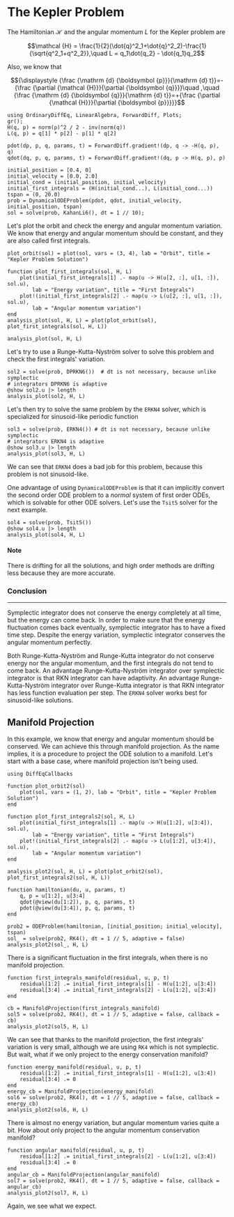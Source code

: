 # The Kepler Problem

The Hamiltonian $\mathcal {H}$ and the angular momentum $L$ for the Kepler problem are

$$\mathcal {H} = \frac{1}{2}(\dot{q}^2_1+\dot{q}^2_2)-\frac{1}{\sqrt{q^2_1+q^2_2}},\quad
L = q_1\dot{q_2} - \dot{q_1}q_2$$

Also, we know that

$${\displaystyle {\frac {\mathrm {d} {\boldsymbol {p}}}{\mathrm {d} t}}=-{\frac {\partial {\mathcal {H}}}{\partial {\boldsymbol {q}}}}\quad ,\quad {\frac {\mathrm {d} {\boldsymbol {q}}}{\mathrm {d} t}}=+{\frac {\partial {\mathcal {H}}}{\partial {\boldsymbol {p}}}}}$$

```@example kepler
using OrdinaryDiffEq, LinearAlgebra, ForwardDiff, Plots;
gr();
H(q, p) = norm(p)^2 / 2 - inv(norm(q))
L(q, p) = q[1] * p[2] - p[1] * q[2]

pdot(dp, p, q, params, t) = ForwardDiff.gradient!(dp, q -> -H(q, p), q)
qdot(dq, p, q, params, t) = ForwardDiff.gradient!(dq, p -> H(q, p), p)

initial_position = [0.4, 0]
initial_velocity = [0.0, 2.0]
initial_cond = (initial_position, initial_velocity)
initial_first_integrals = (H(initial_cond...), L(initial_cond...))
tspan = (0, 20.0)
prob = DynamicalODEProblem(pdot, qdot, initial_velocity, initial_position, tspan)
sol = solve(prob, KahanLi6(), dt = 1 // 10);
```

Let's plot the orbit and check the energy and angular momentum variation. We know that energy and angular momentum should be constant, and they are also called first integrals.

```@example kepler
plot_orbit(sol) = plot(sol, vars = (3, 4), lab = "Orbit", title = "Kepler Problem Solution")

function plot_first_integrals(sol, H, L)
    plot(initial_first_integrals[1] .- map(u -> H(u[2, :], u[1, :]), sol.u),
        lab = "Energy variation", title = "First Integrals")
    plot!(initial_first_integrals[2] .- map(u -> L(u[2, :], u[1, :]), sol.u),
        lab = "Angular momentum variation")
end
analysis_plot(sol, H, L) = plot(plot_orbit(sol), plot_first_integrals(sol, H, L))
```

```@example kepler
analysis_plot(sol, H, L)
```

Let's try to use a Runge-Kutta-Nyström solver to solve this problem and check the first integrals' variation.

```@example kepler
sol2 = solve(prob, DPRKN6())  # dt is not necessary, because unlike symplectic
# integrators DPRKN6 is adaptive
@show sol2.u |> length
analysis_plot(sol2, H, L)
```

Let's then try to solve the same problem by the `ERKN4` solver, which is specialized for sinusoid-like periodic function

```@example kepler
sol3 = solve(prob, ERKN4()) # dt is not necessary, because unlike symplectic
# integrators ERKN4 is adaptive
@show sol3.u |> length
analysis_plot(sol3, H, L)
```

We can see that `ERKN4` does a bad job for this problem, because this problem is not sinusoid-like.

One advantage of using `DynamicalODEProblem` is that it can implicitly convert the second order ODE problem to a *normal* system of first order ODEs, which is solvable for other ODE solvers. Let's use the `Tsit5` solver for the next example.

```@example kepler
sol4 = solve(prob, Tsit5())
@show sol4.u |> length
analysis_plot(sol4, H, L)
```

#### Note

There is drifting for all the solutions, and high order methods are drifting less because they are more accurate.

### Conclusion

* * *

Symplectic integrator does not conserve the energy completely at all time, but the energy can come back. In order to make sure that the energy fluctuation comes back eventually, symplectic integrator has to have a fixed time step. Despite the energy variation, symplectic integrator conserves the angular momentum perfectly.

Both Runge-Kutta-Nyström and Runge-Kutta integrator do not conserve energy nor the angular momentum, and the first integrals do not tend to come back. An advantage Runge-Kutta-Nyström integrator over symplectic integrator is that RKN integrator can have adaptivity. An advantage Runge-Kutta-Nyström integrator over Runge-Kutta integrator is that RKN integrator has less function evaluation per step. The `ERKN4` solver works best for sinusoid-like solutions.

## Manifold Projection

In this example, we know that energy and angular momentum should be conserved. We can achieve this through manifold projection. As the name implies, it is a procedure to project the ODE solution to a manifold. Let's start with a base case, where manifold projection isn't being used.

```@example kepler
using DiffEqCallbacks

function plot_orbit2(sol)
    plot(sol, vars = (1, 2), lab = "Orbit", title = "Kepler Problem Solution")
end

function plot_first_integrals2(sol, H, L)
    plot(initial_first_integrals[1] .- map(u -> H(u[1:2], u[3:4]), sol.u),
        lab = "Energy variation", title = "First Integrals")
    plot!(initial_first_integrals[2] .- map(u -> L(u[1:2], u[3:4]), sol.u),
        lab = "Angular momentum variation")
end

analysis_plot2(sol, H, L) = plot(plot_orbit2(sol), plot_first_integrals2(sol, H, L))

function hamiltonian(du, u, params, t)
    q, p = u[1:2], u[3:4]
    qdot(@view(du[1:2]), p, q, params, t)
    pdot(@view(du[3:4]), p, q, params, t)
end

prob2 = ODEProblem(hamiltonian, [initial_position; initial_velocity], tspan)
sol_ = solve(prob2, RK4(), dt = 1 // 5, adaptive = false)
analysis_plot2(sol_, H, L)
```

There is a significant fluctuation in the first integrals, when there is no manifold projection.

```@example kepler
function first_integrals_manifold(residual, u, p, t)
    residual[1:2] .= initial_first_integrals[1] - H(u[1:2], u[3:4])
    residual[3:4] .= initial_first_integrals[2] - L(u[1:2], u[3:4])
end

cb = ManifoldProjection(first_integrals_manifold)
sol5 = solve(prob2, RK4(), dt = 1 // 5, adaptive = false, callback = cb)
analysis_plot2(sol5, H, L)
```

We can see that thanks to the manifold projection, the first integrals' variation is very small, although we are using `RK4` which is not symplectic. But wait, what if we only project to the energy conservation manifold?

```@example kepler
function energy_manifold(residual, u, p, t)
    residual[1:2] .= initial_first_integrals[1] - H(u[1:2], u[3:4])
    residual[3:4] .= 0
end
energy_cb = ManifoldProjection(energy_manifold)
sol6 = solve(prob2, RK4(), dt = 1 // 5, adaptive = false, callback = energy_cb)
analysis_plot2(sol6, H, L)
```

There is almost no energy variation, but angular momentum varies quite a bit. How about only project to the angular momentum conservation manifold?

```@example kepler
function angular_manifold(residual, u, p, t)
    residual[1:2] .= initial_first_integrals[2] - L(u[1:2], u[3:4])
    residual[3:4] .= 0
end
angular_cb = ManifoldProjection(angular_manifold)
sol7 = solve(prob2, RK4(), dt = 1 // 5, adaptive = false, callback = angular_cb)
analysis_plot2(sol7, H, L)
```

Again, we see what we expect.
